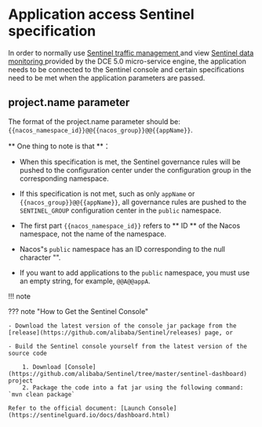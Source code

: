 # Application access Sentinel specification

In order to normally use [ Sentinel traffic management ](../plugins/sentinel.md) and view [ Sentinel data monitoring ](../monitor/components.md) provided by the DCE 5.0 micro-service engine, the application needs to be connected to the Sentinel console and certain specifications need to be met when the application parameters are passed.

## project.name parameter

The format of the project.name parameter should be: `{{nacos_namespace_id}}@@{{nacos_group}}@@{{appName}}`.

** One thing to note is that **：

- When this specification is met, the Sentinel governance rules will be pushed to the configuration center under the configuration group in the corresponding namespace.

- If this specification is not met, such as only `appName` or `{{nacos_group}}@@{{appName}}`, all governance rules are pushed to the `SENTINEL_GROUP` configuration center in the `public` namespace.

- The first part `{{nacos_namespace_id}}` refers to ** ID ** of the Nacos namespace, not the name of the namespace.

- Nacos"s `public` namespace has an ID corresponding to the null character "".

- If you want to add applications to the `public` namespace, you must use an empty string, for example, `@@A@@appA`.

!!! note


??? note "How to Get the Sentinel Console"

    - Download the latest version of the console jar package from the [release](https://github.com/alibaba/Sentinel/releases) page, or

    - Build the Sentinel console yourself from the latest version of the source code

        1. Download [Console](https://github.com/alibaba/Sentinel/tree/master/sentinel-dashboard) project
        2. Package the code into a fat jar using the following command: `mvn clean package`

    Refer to the official document: [Launch Console](https://sentinelguard.io/docs/dashboard.html)
